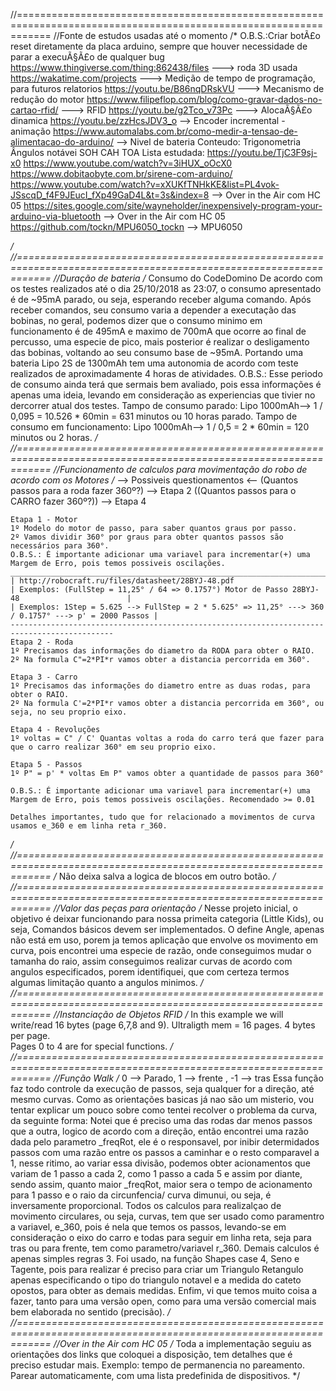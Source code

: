 //==================================================================================================================
//Fonte de estudos usadas até o momento
/*
	O.B.S.:Criar botÃ£o reset diretamente da placa arduino, sempre que houver necessidade de parar a execuÃ§Ã£o de qualquer bug
	https://www.thingiverse.com/thing:862438/files ---> roda 3D usada
	https://wakatime.com/projects ---> Medição de tempo de programação, para futuros relatorios
	https://youtu.be/B86nqDRskVU ---> Mecanismo de redução do motor
	https://www.filipeflop.com/blog/como-gravar-dados-no-cartao-rfid/ ---> RFID
	https://youtu.be/g2Tco_v73Pc ---> AlocaÃ§Ã£o dinamica
	https://youtu.be/zzHcsJDV3_o --> Encoder incremental - animação
	https://www.automalabs.com.br/como-medir-a-tensao-de-alimentacao-do-arduino/ --> Nivel de bateria
	Conteudo: Trigonometria Ângulos notávei SOH CAH TOA
	Lista estudada:
	https://youtu.be/TjC3F9sj-x0
	https://www.youtube.com/watch?v=3iHUX_oOcX0
	https://www.dobitaobyte.com.br/sirene-com-arduino/
	https://www.youtube.com/watch?v=xXUKfTNHkKE&list=PL4vok-JSscqD_f4F9JEucI_fXp49GaD4L&t=3s&index=8 --> Over in the Air com HC 05
	https://sites.google.com/site/wayneholder/inexpensively-program-your-arduino-via-bluetooth --> Over in the Air com HC 05
	https://github.com/tockn/MPU6050_tockn --> MPU6050
	
*/
//==================================================================================================================
//Duração de bateria
/*
	Consumo do CodeDomino
		De acordo com os testes realizados até o dia 25/10/2018 as 23:07, o consumo apresentado é de ~95mA parado,
		ou seja, esperando receber alguma comando.
		Após receber comandos, seu consumo varia a depender a executação das bobinas, no geral, podemos dizer que
		o consumo minimo em funcionamento é de 495mA e maximo de 700mA que ocorre ao final de percusso, uma especie
		de pico, mais posterior é realizar o desligamento das bobinas, voltando ao seu consumo base de ~95mA.
		Portando uma bateria Lipo 2S de 1300mAh tem uma autonomia de acordo com teste realizados de aproximadamente
		4 horas de atividades. 
		O.B.S.: Esse periodo de consumo ainda terá que sermais bem avaliado, pois essa informações é apenas uma ideia,
		levando em consideração as experiencias que tivier no dercorrer atual dos testes.
		Tampo de consumo parado: Lipo 1000mAh--> 1 / 0,095 = 10.526 * 60min = 631 minutos ou 10 horas parado.
		Tampo de consumo em funcionamento: Lipo 1000mAh--> 1 / 0,5 = 2 * 60min = 120 minutos ou 2 horas.
*/
//==================================================================================================================
//Funcionamento de calculos para movimentação do robo de acordo com os Motores
/*
	--> Possiveis questionamentos <--
	(Quantos passos para a roda fazer 360º?) --> Etapa 2
	((Quantos passos para o CARRO fazer 360º?)) --> Etapa 4

	Etapa 1 - Motor
	1º Modelo do motor de passo, para saber quantos graus por passo. 
	2º Vamos dividir 360° por graus para obter quantos passos são necessários para 360°.
	O.B.S.: É importante adicionar uma variavel para incrementar(+) uma Margem de Erro, pois temos possiveis oscilações.
	_____________________________________________________________________________________________
	| http://robocraft.ru/files/datasheet/28BYJ-48.pdf 
	| Exemplos: (FullStep = 11,25° / 64 => 0.1757°) Motor de Passo 28BYJ-48                        |
	| Exemplos: 1Step = 5.625 --> FullStep = 2 * 5.625° => 11,25° ---> 360 / 0.1757° ---> p' = 2000 Passos |
	---------------------------------------------------------------------------------------------
	Etapa 2 - Roda                                  
	1º Precisamos das informações do diametro da RODA para obter o RAIO.
	2º Na formula C"=2*PI*r vamos obter a distancia percorrida em 360°.

	Etapa 3 - Carro
	1º Precisamos das informações do diametro entre as duas rodas, para obter o RAIO.
	2º Na formula C'=2*PI*r vamos obter a distancia percorrida em 360°, ou seja, no seu proprio eixo.

	Etapa 4 - Revoluções                   
	1º voltas = C" / C' Quantas voltas a roda do carro terá que fazer para que o carro realizar 360° em seu proprio eixo.

	Etapa 5 - Passos 
	1º P" = p' * voltas Em P" vamos obter a quantidade de passos para 360°

	O.B.S.: É importante adicionar uma variavel para incrementar(+) uma Margem de Erro, pois temos possiveis oscilações. Recomendado >= 0.01

	Detalhes importantes, tudo que for relacionado a movimentos de curva usamos e_360 e em linha reta r_360.
*/
//==================================================================================================================
/*
	Não deixa salva a logica de blocos em outro botão.
*/
//==================================================================================================================
//Valor das peças para orientação
/*
	Nesse projeto inicial, o objetivo é deixar funcionando para nossa primeita categoria (Little Kids), ou seja, 
	Comandos básicos devem ser implementados. O define Angle, apenas não está em uso, porem ja temos aplicação que envolve 
	os movimento em curva, pois encontrei uma especie de razão, onde conseguimos mudar o tamanha do raio, assim conseguimos realizar
	curvas de acordo com angulos especificados, porem identifiquei, que com certeza termos algumas limitação quanto a angulos minimos.
*/
//==================================================================================================================
//Instanciação de Objetos RFID
/*
	In this example we will write/read 16 bytes (page 6,7,8 and 9).
	Ultraligth mem = 16 pages. 4 bytes per page.  
	Pages 0 to 4 are for special functions. 
*/
//==================================================================================================================
//Função Walk
/*
		0 --> Parado, 1 --> frente , -1 --> tras
		Essa função faz todo controle da execução de passos, seja qualquer for a direção, até mesmo curvas. 
		Como as orientações basicas já nao são um misterio, vou tentar explicar um pouco sobre como tentei recolver
		o problema da curva, da seguinte forma: 
		Notei que é preciso uma das rodas dar menos passos que a outra, logico de acordo com a direção, então encontrei uma razão 
		dada pelo parametro _freqRot, ele é o responsavel, por inibir determidados passos com uma razão entre os passos a caminhar e
		o resto comparavel a 1, nesse ritimo, ao variar essa divisão, podemos obter acionamentos que variam de 1 passo a cada 2, como
		1 passo a cada 5 e assim por diante, sendo assim, quanto maior _freqRot, maior sera o tempo de acionamento para 1 passo e o raio 
		da circunfencia/ curva dimunui, ou seja, é inversamente proporcional. Todos os calculos para realizalçao de movimento circulares, 
		ou seja, curvas, tem que ser usado como paramentro a variavel, e_360, pois é nela que temos os passos, levando-se em consideração
		o eixo do carro e todas para seguir em linha reta, seja para tras ou para frente, tem como parametro/variavel r_360.
		Demais calculos é apenas simples regras 3. Foi usado, na função Shapes case 4, Seno e Tagente, pois para realizar é preciso para
		criar um Triangulo Retangulo apenas especificando o tipo do triangulo notavel e a medida do cateto opostos, para obter as demais
		medidas. 
		Enfim, vi que temos muito coisa a fazer, tanto para uma versão open, como para uma versão comercial mais bem elaborada no sentido (precisão). 
*/
//==================================================================================================================
//Over in the Air com HC 05
/*
	Toda a implementação seguiu as orientações dos links que coloquei a disposição, tem detalhes que é preciso estudar mais. 
	Exemplo: tempo de permanencia no pareamento. 
		Parear automaticamente, com uma lista predefinida de dispositivos. 
*/


